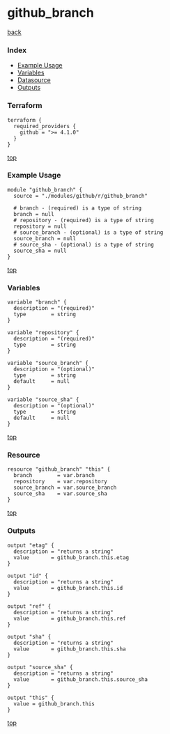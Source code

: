 # github_branch

[back](../github.md)

### Index

- [Example Usage](#example-usage)
- [Variables](#variables)
- [Datasource](#datasource)
- [Outputs](#outputs)

### Terraform

```hcl
terraform {
  required_providers {
    github = ">= 4.1.0"
  }
}
```

[top](#index)

### Example Usage

```hcl
module "github_branch" {
  source = "./modules/github/r/github_branch"

  # branch - (required) is a type of string
  branch = null
  # repository - (required) is a type of string
  repository = null
  # source_branch - (optional) is a type of string
  source_branch = null
  # source_sha - (optional) is a type of string
  source_sha = null
}
```

[top](#index)

### Variables

```hcl
variable "branch" {
  description = "(required)"
  type        = string
}

variable "repository" {
  description = "(required)"
  type        = string
}

variable "source_branch" {
  description = "(optional)"
  type        = string
  default     = null
}

variable "source_sha" {
  description = "(optional)"
  type        = string
  default     = null
}
```

[top](#index)

### Resource

```hcl
resource "github_branch" "this" {
  branch        = var.branch
  repository    = var.repository
  source_branch = var.source_branch
  source_sha    = var.source_sha
}
```

[top](#index)

### Outputs

```hcl
output "etag" {
  description = "returns a string"
  value       = github_branch.this.etag
}

output "id" {
  description = "returns a string"
  value       = github_branch.this.id
}

output "ref" {
  description = "returns a string"
  value       = github_branch.this.ref
}

output "sha" {
  description = "returns a string"
  value       = github_branch.this.sha
}

output "source_sha" {
  description = "returns a string"
  value       = github_branch.this.source_sha
}

output "this" {
  value = github_branch.this
}
```

[top](#index)
